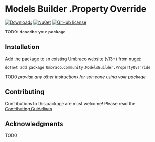 # Models Builder .Property Override 

[![Downloads](https://img.shields.io/nuget/dt/Umbraco.Community.ModelsBuilder.PropertyOverride?color=cc9900)](https://www.nuget.org/packages/Umbraco.Community.ModelsBuilder.PropertyOverride/)
[![NuGet](https://img.shields.io/nuget/vpre/Umbraco.Community.ModelsBuilder.PropertyOverride?color=0273B3)](https://www.nuget.org/packages/Umbraco.Community.ModelsBuilder.PropertyOverride)
[![GitHub license](https://img.shields.io/github/license/Gibe/Umbraco.Community.ModelsBuilder.PropertyOverride?color=8AB803)](../LICENSE)

TODO: describe your package

<!--
Including screenshots is a really good idea! 

If you put images into /docs/screenshots, then you would reference them in this readme as, for example:

<img alt="..." src="https://github.com/Gibe/Umbraco.Community.ModelsBuilder.PropertyOverride/blob/develop/docs/screenshots/screenshot.png">
-->

## Installation

Add the package to an existing Umbraco website (v13+) from nuget:

`dotnet add package Umbraco.Community.ModelsBuilder.PropertyOverride`

TODO *provide any other instructions for someone using your package*

## Contributing

Contributions to this package are most welcome! Please read the [Contributing Guidelines](CONTRIBUTING.md).

## Acknowledgments

TODO